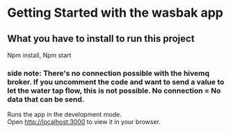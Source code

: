 # Getting Started with the wasbak app


## What you have to install to run this project

Npm install, 
Npm start

### side note: There's no connection possible with the hivemq broker. If you uncomment the code and want to send a value to let the water tap flow, this is not possible. No connection = No data that can be send.

Runs the app in the development mode.\
Open [http://localhost:3000](http://localhost:3000) to view it in your browser.
